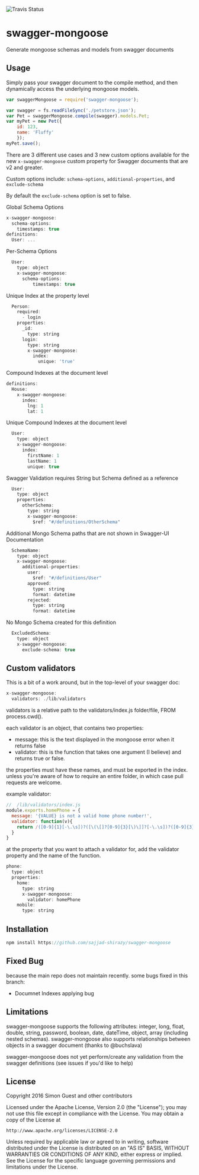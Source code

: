 ![Travis Status](https://travis-ci.org/simonguest/swagger-mongoose.svg?branch=master)
# swagger-mongoose

Generate mongoose schemas and models from swagger documents

## Usage

Simply pass your swagger document to the compile method, and then dynamically access the underlying mongoose models.

```js
var swaggerMongoose = require('swagger-mongoose');

var swagger = fs.readFileSync('./petstore.json');
var Pet = swaggerMongoose.compile(swagger).models.Pet;
var myPet = new Pet({
    id: 123,
    name: 'Fluffy'
    });
myPet.save();
```

There are 3 different use cases and 3 new custom options available for the new ```x-swagger-mongoose``` custom property for Swagger documents that are v2 and greater.

Custom options include: ```schema-options```, ```additional-properties```, and ```exclude-schema```

By default the ```exclude-schema``` option is set to false.

Global Schema Options
```js
x-swagger-mongoose:
  schema-options:
    timestamps: true
definitions:
  User: ...
```

Per-Schema Options
```js
  User:
    type: object
    x-swagger-mongoose:
      schema-options:
          timestamps: true
```
Unique Index at the property level
```js
  Person:
    required:
      - login
    properties:
      _id:
        type: string
      login:
        type: string
        x-swagger-mongoose:
          index:
            unique: 'true'
```

Compound Indexes at the document level
```js
definitions:
  House:
    x-swagger-mongoose:
      index:
        lng: 1
        lat: 1
```

Unique Compound Indexes at the document level
```js
  User:
    type: object
    x-swagger-mongoose:
      index:
        firstName: 1
        lastName: 1
        unique: true
```

Swagger Validation requires String but Schema defined as a reference
```js
  User:
    type: object
    properties:
      otherSchema:
        type: string
        x-swagger-mongoose:
          $ref: "#/definitions/OtherSchema"
```

Additional Mongo Schema paths that are not shown in Swagger-UI Documentation
```js
  SchemaName:
    type: object
    x-swagger-mongoose:
      additional-properties:
        user:
          $ref: "#/definitions/User"
        approved:
          type: string
          format: datetime
        rejected:
          type: string
          format: datetime
```

No Mongo Schema created for this definition
```js
  ExcludedSchema:
    type: object
    x-swagger-mongoose:
      exclude-schema: true
```
## Custom validators

This is a bit of a work around, but in the top-level of your swagger doc:
```js
x-swagger-mongoose:
  validators: ./lib/validators
```
validators is a relative path to the validators/index.js folder/file, FROM process.cwd().

each validator is an object, that contains two properties:
* message: this is the text displayed in the mongoose error when it returns false
* validator: this is the function that takes one argument (I believe) and returns true or false.

the properties must have these names, and must be exported in the index. unless you're aware of how to require an entire folder, in which case pull requests are welcome.

example validator:
```js
//  /lib/validators/index.js
module.exports.homePhone = {
  message: '{VALUE} is not a valid home phone number!',
  validator: function(v){
    return /([0-9]{1}[-\.\s])?([\(\[]?[0-9]{3}[\)\]]?[-\.\s])?([0-9]{3})[-\.\s]([0-9]{4})(?:\s?(?:x|ext)\s?([0-9])+)?/.test(v)
  }
}
```

at the property that you want to attach a validator for, add the validator property and the name of the function.
```js
phone:
  type: object
  properties:
    home:
      type: string
      x-swagger-mongoose:
        validator: homePhone
    mobile:
      type: string
```

## Installation

```js
npm install https://github.com/sajjad-shirazy/swagger-mongoose
```

## Fixed Bug

because the main repo does not maintain recently. some bugs fixed in this branch:
- Documnet Indexes applying bug

## Limitations

swagger-mongoose supports the following attributes: integer, long, float, double, string, password, boolean, date, dateTime, object, array (including nested schemas). swagger-mongoose also supports relationships between objects in a swagger document (thanks to @buchslava)

swagger-mongoose does not yet perform/create any validation from the swagger definitions (see issues if you'd like to help)

## License

Copyright 2016 Simon Guest and other contributors

Licensed under the Apache License, Version 2.0 (the "License");
you may not use this file except in compliance with the License.
You may obtain a copy of the License at

    http://www.apache.org/licenses/LICENSE-2.0

Unless required by applicable law or agreed to in writing, software
distributed under the License is distributed on an "AS IS" BASIS,
WITHOUT WARRANTIES OR CONDITIONS OF ANY KIND, either express or implied.
See the License for the specific language governing permissions and
limitations under the License.
